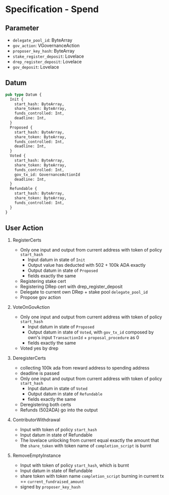 # Specification - Spend

## Parameter

- `delegate_pool_id`: ByteArray
- `gov_action`: VGovernanceAction
- `proposer_key_hash`: ByteArray
- `stake_register_deposit`: Lovelace
- `drep_register_deposit`: Lovelace
- `gov_deposit`: Lovelace

## Datum

```rs
pub type Datum {
  Init {
    start_hash: ByteArray,
    share_token: ByteArray,
    funds_controlled: Int,
    deadline: Int,
  }
  Proposed {
    start_hash: ByteArray,
    share_token: ByteArray,
    funds_controlled: Int,
    deadline: Int,
  }
  Voted {
    start_hash: ByteArray,
    share_token: ByteArray,
    funds_controlled: Int,
    gov_tx_id: GovernanceActionId
    deadline: Int,
  }
  Refundable {
    start_hash: ByteArray,
    share_token: ByteArray,
    funds_controlled: Int,
  }
}
```

## User Action

1. RegisterCerts
   - Only one input and output from current address with token of policy `start_hash`
     - Input datum in state of `Init`
     - Output value has deducted with 502 + 100k ADA exactly
     - Output datum in state of `Proposed`
     - fields exactly the same
   - Registering stake cert
   - Registering DRep cert with drep_register_deposit
   - Delegate to current own DRep + stake pool `delegate_pool_id`
   - Propose gov action

2. VoteOnGovAction
   - Only one input and output from current address with token of policy `start_hash`
     - Input datum in state of `Proposed`
     - Output datum in state of `Voted`, with `gov_tx_id` composed by own's input `TransactionId` + `proposal_procedure` as 0
     - fields exactly the same
   - Voted yes by drep

3. DeregisterCerts
   - collecting 100k ada from reward address to spending address
   - deadline is passed
   - Only one input and output from current address with token of policy `start_hash`
     - Input datum in state of `Voted`
     - Output datum in state of `Refundable`
     - fields exactly the same
   - Deregistering both certs
   - Refunds (502ADA) go into the output

4. ContributorWithdrawal
   - Input with token of policy `start_hash`
   - Input datum in state of Refundable
   - The lovelace unlocking from current equal exactly the amount that the `share_token` with token name of `completion_script` is burnt

5. RemoveEmptyInstance
   - Input with token of policy `start_hash`, which is burnt
   - Input datum in state of Refundable
   - share token with token name `completion_script` burning in current tx == `current_fundraised_amount`
   - signed by `proposer_key_hash`
